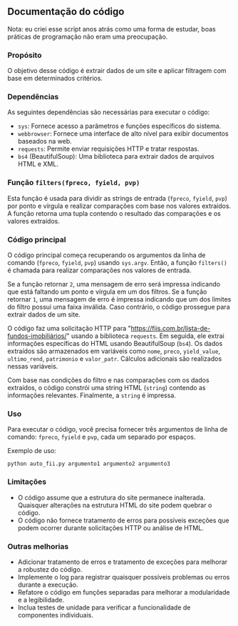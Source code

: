 ## Documentação do código
Nota: eu criei esse script anos atrás como uma forma de estudar, boas práticas de programação não eram uma preocupação.

### Propósito
O objetivo desse código é extrair dados de um site e aplicar filtragem com base em determinados critérios.

### Dependências
As seguintes dependências são necessárias para executar o código:
- `sys`: Fornece acesso a parâmetros e funções específicos do sistema.
- `webbrowser`: Fornece uma interface de alto nível para exibir documentos baseados na web.
- `requests`: Permite enviar requisições HTTP e tratar respostas.
- `bs4` (BeautifulSoup): Uma biblioteca para extrair dados de arquivos HTML e XML.

### Função `filters(fpreco, fyield, pvp)`
Esta função é usada para dividir as strings de entrada (`fpreco`, `fyield`, `pvp`) por ponto e vírgula e realizar comparações com base nos valores extraídos. A função retorna uma tupla contendo o resultado das comparações e os valores extraídos.

### Código principal
O código principal começa recuperando os argumentos da linha de comando (`fpreco`, `fyield`, `pvp`) usando `sys.argv`. Então, a função `filters()` é chamada para realizar comparações nos valores de entrada.

Se a função retornar `2`, uma mensagem de erro será impressa indicando que está faltando um ponto e vírgula em um dos filtros. Se a função retornar `1`, uma mensagem de erro é impressa indicando que um dos limites do filtro possui uma faixa inválida. Caso contrário, o código prossegue para extrair dados de um site.

O código faz uma solicitação HTTP para "https://fiis.com.br/lista-de-fundos-imobiliários/" usando a biblioteca `requests`. Em seguida, ele extrai informações específicas do HTML usando BeautifulSoup (`bs4`). Os dados extraídos são armazenados em variáveis como `nome`, `preco`, `yield_value`, `ultimo_rend`, `patrimonio` e `valor_patr`. Cálculos adicionais são realizados nessas variáveis.

Com base nas condições do filtro e nas comparações com os dados extraídos, o código constrói uma string HTML (`string`) contendo as informações relevantes. Finalmente, a `string` é impressa.

### Uso
Para executar o código, você precisa fornecer três argumentos de linha de comando: `fpreco`, `fyield` e `pvp`, cada um separado por espaços.

Exemplo de uso:
```
python auto_fii.py argumento1 argumento2 argumento3
```

### Limitações
- O código assume que a estrutura do site permanece inalterada. Quaisquer alterações na estrutura HTML do site podem quebrar o código.
- O código não fornece tratamento de erros para possíveis exceções que podem ocorrer durante solicitações HTTP ou análise de HTML.

### Outras melhorias
- Adicionar tratamento de erros e tratamento de exceções para melhorar a robustez do código.
- Implemente o log para registrar quaisquer possíveis problemas ou erros durante a execução.
- Refatore o código em funções separadas para melhorar a modularidade e a legibilidade.
- Inclua testes de unidade para verificar a funcionalidade de componentes individuais.
